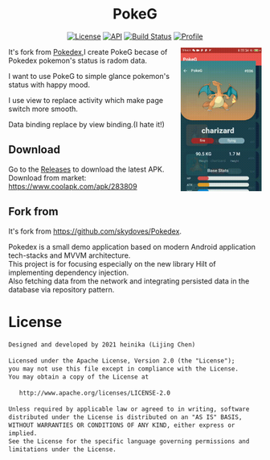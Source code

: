<h1 align="center">PokeG</h1>
<p align="center">
  <a href="https://opensource.org/licenses/Apache-2.0"><img alt="License" src="https://img.shields.io/badge/License-Apache%202.0-blue.svg"/></a>
  <a href="https://android-arsenal.com/api?level=23"><img alt="API" src="https://img.shields.io/badge/API-23%2B-brightgreen.svg?style=flat"/></a>
  <a href="https://github.com/heinika/PokeG/actions"><img alt="Build Status" src="https://github.com/heinika/PokeG/workflows/Android%20CI/badge.svg"/></a> 
  <a href="https://github.com/heinika"><img alt="Profile" src="https://heinika.github.io/badges/heinika.svg"/></a> 
</p>

<img src="/previews/preview.gif" align="right" width="32%"/>

It's fork from [Pokedex](https://github.com/skydoves/Pokedex),I create PokeG becase of Pokedex pokemon's status is radom data.

I want to use PokeG to simple glance pokemon's status with happy mood.

I use view to replace activity which make page switch more smooth.

Data binding replace by view binding.(I hate it!)

## Download
Go to the [Releases](https://github.com/heinika/PokeG/releases) to download the latest APK.
Download from market: https://www.coolapk.com/apk/283809

## Fork from
It's fork from https://github.com/skydoves/Pokedex.

Pokedex is a small demo application based on modern Android application tech-stacks and MVVM architecture.<br>This project is for focusing especially on the new library Hilt of implementing dependency injection.<br>
Also fetching data from the network and integrating persisted data in the database via repository pattern.

# License
```
Designed and developed by 2021 heinika (Lijing Chen)

Licensed under the Apache License, Version 2.0 (the "License");
you may not use this file except in compliance with the License.
You may obtain a copy of the License at

   http://www.apache.org/licenses/LICENSE-2.0

Unless required by applicable law or agreed to in writing, software
distributed under the License is distributed on an "AS IS" BASIS,
WITHOUT WARRANTIES OR CONDITIONS OF ANY KIND, either express or implied.
See the License for the specific language governing permissions and
limitations under the License.
```